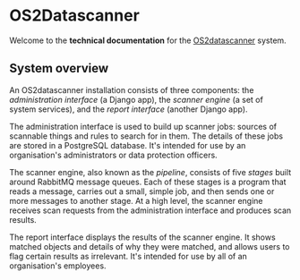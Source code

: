 # OS2Datascanner

Welcome to the **technical documentation** for the
[OS2datascanner](https://os2datascanner.dk/) system.

## System overview

An OS2datascanner installation consists of three components: the
*administration interface* (a Django app), the *scanner engine* (a set of
system services), and the *report interface* (another Django app).

The administration interface is used to build up scanner jobs: sources of
scannable things and rules to search for in them. The details of these jobs are
stored in a PostgreSQL database. It's intended for use by an organisation's
administrators or data protection officers.

The scanner engine, also known as the *pipeline*, consists of five *stages*
built around RabbitMQ message queues. Each of these stages is a program that
reads a message, carries out a small, simple job, and then sends one or more
messages to another stage. At a high level, the scanner engine receives scan
requests from the administration interface and produces scan results.

The report interface displays the results of the scanner engine. It shows
matched objects and details of why they were matched, and allows users to flag
certain results as irrelevant. It's intended for use by all of an
organisation's employees.
